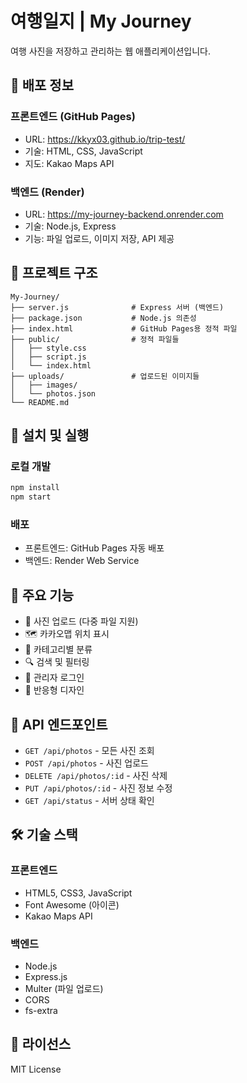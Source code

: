 # 여행일지 | My Journey

여행 사진을 저장하고 관리하는 웹 애플리케이션입니다.

## 🚀 배포 정보

### 프론트엔드 (GitHub Pages)
- URL: https://kkyx03.github.io/trip-test/
- 기술: HTML, CSS, JavaScript
- 지도: Kakao Maps API

### 백엔드 (Render)
- URL: https://my-journey-backend.onrender.com
- 기술: Node.js, Express
- 기능: 파일 업로드, 이미지 저장, API 제공

## 📁 프로젝트 구조

```
My-Journey/
├── server.js              # Express 서버 (백엔드)
├── package.json           # Node.js 의존성
├── index.html             # GitHub Pages용 정적 파일
├── public/                # 정적 파일들
│   ├── style.css
│   ├── script.js
│   └── index.html
├── uploads/               # 업로드된 이미지들
│   ├── images/
│   └── photos.json
└── README.md
```

## 🔧 설치 및 실행

### 로컬 개발
```bash
npm install
npm start
```

### 배포
- 프론트엔드: GitHub Pages 자동 배포
- 백엔드: Render Web Service

## 🌟 주요 기능

- 📸 사진 업로드 (다중 파일 지원)
- 🗺️ 카카오맵 위치 표시
- 📂 카테고리별 분류
- 🔍 검색 및 필터링
- 👤 관리자 로그인
- 📱 반응형 디자인

## 🔑 API 엔드포인트

- `GET /api/photos` - 모든 사진 조회
- `POST /api/photos` - 사진 업로드
- `DELETE /api/photos/:id` - 사진 삭제
- `PUT /api/photos/:id` - 사진 정보 수정
- `GET /api/status` - 서버 상태 확인

## 🛠️ 기술 스택

### 프론트엔드
- HTML5, CSS3, JavaScript
- Font Awesome (아이콘)
- Kakao Maps API

### 백엔드
- Node.js
- Express.js
- Multer (파일 업로드)
- CORS
- fs-extra

## 📝 라이선스

MIT License 